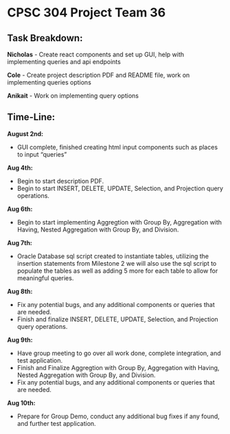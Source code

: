 # CPSC 304 Project Team 36

## Task Breakdown:

**Nicholas** - Create react components and set up GUI, help with implementing queries and api endpoints

**Cole** - Create project description PDF and README file, work on implementing queries options

**Anikait** - Work on implementing query options

## Time-Line:

**August 2nd:**

+ GUI complete, finished creating html input components such as places to input “queries”


**Aug 4th:** 

+ Begin to start  description PDF.
+ Begin to start  INSERT, DELETE, UPDATE, Selection, and Projection query operations.

**Aug 6th:**

+ Begin to start implementing Aggregtion with Group By, Aggregation with Having, Nested Aggregation with Group By, and Division.

**Aug 7th:**

 + Oracle Database sql script created to instantiate tables, utilizing the insertion statements from Milestone 2 we will also use the sql script to populate the tables as well as adding 5 more for each table to allow for meaningful queries.

**Aug 8th:**

+ Fix any potential bugs, and any additional components or queries that are needed.
+ Finish and finalize INSERT, DELETE, UPDATE, Selection, and Projection query operations.

**Aug 9th:**

+ Have group meeting to go over all work done, complete integration, and test application.
+ Finish and Finalize Aggregtion with Group By, Aggregation with Having, Nested Aggregation with Group By, and Division.
+ Fix any potential bugs, and any additional components or queries that are needed.

**Aug 10th:**

+ Prepare for Group Demo, conduct any additional bug fixes if any found, and further test application.

